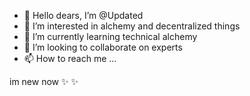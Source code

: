 - 👋 Hello dears, I’m @Updated 
- 👀 I’m interested in alchemy and decentralized things
- 🌱 I’m currently learning technical alchemy
- 💞️ I’m looking to collaborate on experts
- 📫 How to reach me ...

im new now ✨  ✨ 
